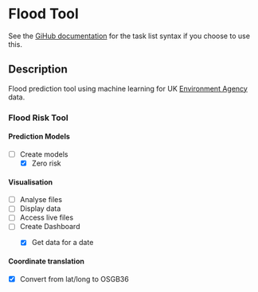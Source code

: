 # Flood Tool

See the [GiHub documentation](https://docs.github.com/en/get-started/writing-on-github/getting-started-with-writing-and-formatting-on-github/basic-writing-and-formatting-syntax#task-lists) for the task list syntax if you choose to use this.

## Description

Flood prediction tool using machine learning for UK [Environment Agency](https://www.gov.uk/government/organisations/environment-agency) data.

### Flood Risk Tool

#### Prediction Models
- [ ] Create models
  - [X] Zero risk

#### Visualisation
- [ ] Analyse files
- [ ] Display data
- [ ] Access live files
- [ ] Create Dashboard
  - [X] Get data for a date


#### Coordinate translation
- [X] Convert from lat/long to OSGB36